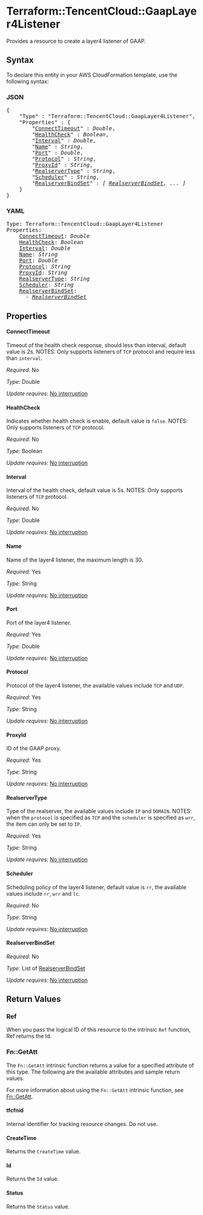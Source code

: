 # Terraform::TencentCloud::GaapLayer4Listener

Provides a resource to create a layer4 listener of GAAP.

## Syntax

To declare this entity in your AWS CloudFormation template, use the following syntax:

### JSON

<pre>
{
    "Type" : "Terraform::TencentCloud::GaapLayer4Listener",
    "Properties" : {
        "<a href="#connecttimeout" title="ConnectTimeout">ConnectTimeout</a>" : <i>Double</i>,
        "<a href="#healthcheck" title="HealthCheck">HealthCheck</a>" : <i>Boolean</i>,
        "<a href="#interval" title="Interval">Interval</a>" : <i>Double</i>,
        "<a href="#name" title="Name">Name</a>" : <i>String</i>,
        "<a href="#port" title="Port">Port</a>" : <i>Double</i>,
        "<a href="#protocol" title="Protocol">Protocol</a>" : <i>String</i>,
        "<a href="#proxyid" title="ProxyId">ProxyId</a>" : <i>String</i>,
        "<a href="#realservertype" title="RealserverType">RealserverType</a>" : <i>String</i>,
        "<a href="#scheduler" title="Scheduler">Scheduler</a>" : <i>String</i>,
        "<a href="#realserverbindset" title="RealserverBindSet">RealserverBindSet</a>" : <i>[ <a href="realserverbindset.md">RealserverBindSet</a>, ... ]</i>
    }
}
</pre>

### YAML

<pre>
Type: Terraform::TencentCloud::GaapLayer4Listener
Properties:
    <a href="#connecttimeout" title="ConnectTimeout">ConnectTimeout</a>: <i>Double</i>
    <a href="#healthcheck" title="HealthCheck">HealthCheck</a>: <i>Boolean</i>
    <a href="#interval" title="Interval">Interval</a>: <i>Double</i>
    <a href="#name" title="Name">Name</a>: <i>String</i>
    <a href="#port" title="Port">Port</a>: <i>Double</i>
    <a href="#protocol" title="Protocol">Protocol</a>: <i>String</i>
    <a href="#proxyid" title="ProxyId">ProxyId</a>: <i>String</i>
    <a href="#realservertype" title="RealserverType">RealserverType</a>: <i>String</i>
    <a href="#scheduler" title="Scheduler">Scheduler</a>: <i>String</i>
    <a href="#realserverbindset" title="RealserverBindSet">RealserverBindSet</a>: <i>
      - <a href="realserverbindset.md">RealserverBindSet</a></i>
</pre>

## Properties

#### ConnectTimeout

Timeout of the health check response, should less than interval, default value is 2s. NOTES: Only supports listeners of `TCP` protocol and require less than `interval`.

_Required_: No

_Type_: Double

_Update requires_: [No interruption](https://docs.aws.amazon.com/AWSCloudFormation/latest/UserGuide/using-cfn-updating-stacks-update-behaviors.html#update-no-interrupt)

#### HealthCheck

Indicates whether health check is enable, default value is `false`. NOTES: Only supports listeners of `TCP` protocol.

_Required_: No

_Type_: Boolean

_Update requires_: [No interruption](https://docs.aws.amazon.com/AWSCloudFormation/latest/UserGuide/using-cfn-updating-stacks-update-behaviors.html#update-no-interrupt)

#### Interval

Interval of the health check, default value is 5s. NOTES: Only supports listeners of `TCP` protocol.

_Required_: No

_Type_: Double

_Update requires_: [No interruption](https://docs.aws.amazon.com/AWSCloudFormation/latest/UserGuide/using-cfn-updating-stacks-update-behaviors.html#update-no-interrupt)

#### Name

Name of the layer4 listener, the maximum length is 30.

_Required_: Yes

_Type_: String

_Update requires_: [No interruption](https://docs.aws.amazon.com/AWSCloudFormation/latest/UserGuide/using-cfn-updating-stacks-update-behaviors.html#update-no-interrupt)

#### Port

Port of the layer4 listener.

_Required_: Yes

_Type_: Double

_Update requires_: [No interruption](https://docs.aws.amazon.com/AWSCloudFormation/latest/UserGuide/using-cfn-updating-stacks-update-behaviors.html#update-no-interrupt)

#### Protocol

Protocol of the layer4 listener, the available values include `TCP` and `UDP`.

_Required_: Yes

_Type_: String

_Update requires_: [No interruption](https://docs.aws.amazon.com/AWSCloudFormation/latest/UserGuide/using-cfn-updating-stacks-update-behaviors.html#update-no-interrupt)

#### ProxyId

ID of the GAAP proxy.

_Required_: Yes

_Type_: String

_Update requires_: [No interruption](https://docs.aws.amazon.com/AWSCloudFormation/latest/UserGuide/using-cfn-updating-stacks-update-behaviors.html#update-no-interrupt)

#### RealserverType

Type of the realserver, the available values include `IP` and `DOMAIN`. NOTES: when the `protocol` is specified as `TCP` and the `scheduler` is specified as `wrr`, the item can only be set to `IP`.

_Required_: Yes

_Type_: String

_Update requires_: [No interruption](https://docs.aws.amazon.com/AWSCloudFormation/latest/UserGuide/using-cfn-updating-stacks-update-behaviors.html#update-no-interrupt)

#### Scheduler

Scheduling policy of the layer4 listener, default value is `rr`, the available values include `rr`, `wrr` and `lc`.

_Required_: No

_Type_: String

_Update requires_: [No interruption](https://docs.aws.amazon.com/AWSCloudFormation/latest/UserGuide/using-cfn-updating-stacks-update-behaviors.html#update-no-interrupt)

#### RealserverBindSet

_Required_: No

_Type_: List of <a href="realserverbindset.md">RealserverBindSet</a>

_Update requires_: [No interruption](https://docs.aws.amazon.com/AWSCloudFormation/latest/UserGuide/using-cfn-updating-stacks-update-behaviors.html#update-no-interrupt)

## Return Values

### Ref

When you pass the logical ID of this resource to the intrinsic `Ref` function, Ref returns the Id.

### Fn::GetAtt

The `Fn::GetAtt` intrinsic function returns a value for a specified attribute of this type. The following are the available attributes and sample return values.

For more information about using the `Fn::GetAtt` intrinsic function, see [Fn::GetAtt](https://docs.aws.amazon.com/AWSCloudFormation/latest/UserGuide/intrinsic-function-reference-getatt.html).

#### tfcfnid

Internal identifier for tracking resource changes. Do not use.

#### CreateTime

Returns the <code>CreateTime</code> value.

#### Id

Returns the <code>Id</code> value.

#### Status

Returns the <code>Status</code> value.

